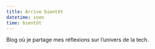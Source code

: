 ```yaml
---
title: Arrive bientôt
datetime: soon
time: bientôt
---
```


Blog où je partage mes réflexions sur l’univers de la tech.